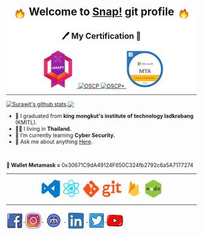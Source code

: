 <div align="center" style="background-color:white;">

# <img align="center" width="36" height="36" src="./assets/fire.gif"/> Welcome to [Snap!](https://j4m3ee.github.io) git profile <img align="center" width="36" height="36" src="./assets/fire.gif"/>

## 🖊️ My Certification 📑

<a href="https://certs.ine.com/4d820153-9700-4d0b-81cb-0466d8b6389f">
  <img alt="eMAPT" src="./assets/badge/eMAPT-Crop.png" height="100">
</a>
<a href="https://credentials.offsec.com/834e015f-ef48-4e44-a3fe-3d5886edf7aa#acc.XLkwBQMO">
  <img alt="OSCP" src="https://api.accredible.com/v1/frontend/credential_website_embed_image/badge/136387621" height="100">
</a>
<a href="https://credentials.offsec.com/a49a009e-a3b4-4469-977d-ec0f11d8e1f7#acc.RYuKB2JD">
  <img alt="OSCP+" src="https://api.accredible.com/v1/frontend/credential_website_embed_image/badge/136387635" height="100">
</a>
<a href="https://www.credly.com/badges/69792a51-11c2-4714-ba4b-c969a9d556a8/public_url">
  <img alt="MTA" src="./assets/badge/mta-security-fundamentals-certified-2021.png" height="100">
</a>
<!-- <a href="https://www.credly.com/badges/c1af25a5-2841-48dd-b4a0-38bb65232aaa/public_url">
  <img alt="CC" src="./assets/badge/certified-in-cybersecurity-cc.png" height="100">
</a> -->

</div>

---

<a href="https://github.com/anuraghazra/github-readme-stats">
  <img align="center" src="https://github-readme-stats.anuraghazra1.vercel.app/api?username=j4m3ee&show_icons=true&include_all_commits=true&theme=slateorange" alt="Surawit's github stats" />
</a>
<a href="https://github.com/anuraghazra/github-readme-stats">
  <!-- Change the `github-readme-stats.anuraghazra1.vercel.app` to `github-readme-stats.vercel.app`  -->
  <img align="center" src="https://github-readme-stats.anuraghazra1.vercel.app/api/top-langs/?username=j4m3ee&layout=compact&theme=slateorange&langs_count=10" />
</a>

- 🔭 I graduated from **king mongkut's institute of technology ladkrabang** (KMITL).
- 🏳️‍🌈 I living in **Thailand.**
- 🌱 I’m currently learning **Cyber Security.**
- 💬 Ask me about anything [Here](https://github.com/j4m3ee/j4m3ee/issues).

<br />

<p><b>👛 Wallet Metamask = </b>0x30671C9dA49124F650C324fb2792c6a5A7177274</p>

---

<div align="center">

<!-- ## 👌 Skill 📚 -->

  <img alt="vscode" src="./assets/vscode.gif" height="50">  
  <img alt="react" src="./assets/react.gif" height="50"> 
  <img alt="git" src="./assets/git.gif" height="50">
  <img alt="firebase" src="./assets/firebase.gif" height="50">
  <img alt="node" src="./assets/node.gif" height="50">
  
</div>

---

<a href="https://www.facebook.com/IJameSRW">
  <img align="center" alt="Surawit | Facebook" width="45px" src="./assets/facebook.gif"/>
</a>
<a href="https://www.instagram.com/ijame.srw/">
  <img align="center" alt="Surawit | Instagram" width="45px" src="./assets/instagram.gif" />
</a>
<a href="https://discord.gg/jPnx84uQuu">
  <img align="center" alt="Surawit | Discord" width="55px" src="./assets/discord.gif" />
</a>
<a href="https://www.linkedin.com/in/surawit-yosaeng-223548221/">
  <img align="center" alt="Surawit | LinkedIn" width="55px" src="./assets/linkedin.gif" />
</a>
<a href="https://twitter.com/SYosaeng">
  <img align="center" alt="Surawit | Twitter" width="45px" src="./assets/twitter.gif" />
</a>
<a href="https://www.youtube.com/channel/UCt_m-i4rhpKJlUNSW0zF80Q">
  <img align="center" alt="Surawit | Youtube" width="45px" src="./assets/youtube.gif" />
</a>

<!--
**j4m3ee/j4m3ee** is a ✨ _special_ ✨ repository because its `README.md` (this file) appears on your GitHub profile.

Here are some ideas to get you started:

- 🔭 I’m currently working on ...
- 🌱 I’m currently learning ...
- 👯 I’m looking to collaborate on ...
- 🤔 I’m looking for help with ...
- 💬 Ask me about ...
- 📫 How to reach me: ...
- 😄 Pronouns: ...
- ⚡ Fun fact: ...

credit : https://github.com/swaggytt/swaggytt
-->
